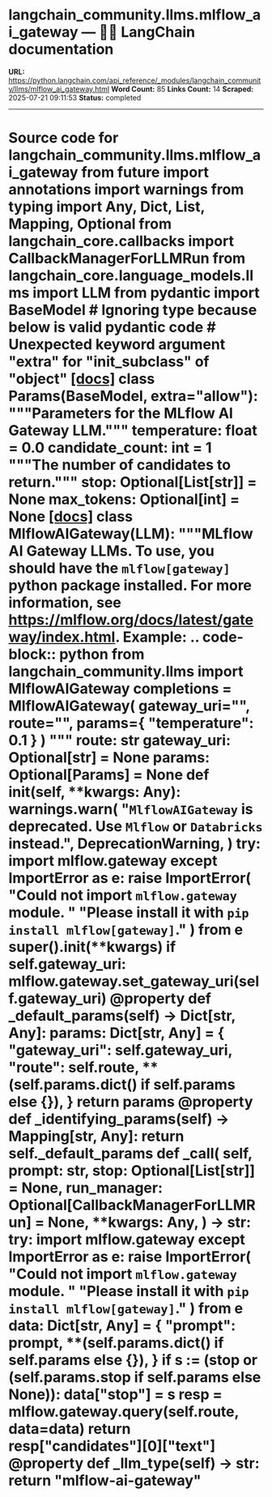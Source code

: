 # langchain_community.llms.mlflow_ai_gateway — 🦜🔗 LangChain  documentation

**URL:** https://python.langchain.com/api_reference/_modules/langchain_community/llms/mlflow_ai_gateway.html
**Word Count:** 85
**Links Count:** 14
**Scraped:** 2025-07-21 09:11:53
**Status:** completed

---

# Source code for langchain\_community.llms.mlflow\_ai\_gateway               from __future__ import annotations          import warnings     from typing import Any, Dict, List, Mapping, Optional          from langchain_core.callbacks import CallbackManagerForLLMRun     from langchain_core.language_models.llms import LLM     from pydantic import BaseModel               # Ignoring type because below is valid pydantic code     # Unexpected keyword argument "extra" for "__init_subclass__" of "object"                    [[docs]](https://python.langchain.com/api_reference/community/llms/langchain_community.llms.mlflow_ai_gateway.Params.html#langchain_community.llms.mlflow_ai_gateway.Params)     class Params(BaseModel, extra="allow"):         """Parameters for the MLflow AI Gateway LLM."""              temperature: float = 0.0         candidate_count: int = 1         """The number of candidates to return."""         stop: Optional[List[str]] = None         max_tokens: Optional[int] = None                                             [[docs]](https://python.langchain.com/api_reference/community/llms/langchain_community.llms.mlflow_ai_gateway.MlflowAIGateway.html#langchain_community.llms.mlflow_ai_gateway.MlflowAIGateway)     class MlflowAIGateway(LLM):         """MLflow AI Gateway LLMs.              To use, you should have the ``mlflow[gateway]`` python package installed.         For more information, see https://mlflow.org/docs/latest/gateway/index.html.              Example:             .. code-block:: python                      from langchain_community.llms import MlflowAIGateway                      completions = MlflowAIGateway(                     gateway_uri="<your-mlflow-ai-gateway-uri>",                     route="<your-mlflow-ai-gateway-completions-route>",                     params={                         "temperature": 0.1                     }                 )         """              route: str         gateway_uri: Optional[str] = None         params: Optional[Params] = None              def __init__(self, **kwargs: Any):             warnings.warn(                 "`MlflowAIGateway` is deprecated. Use `Mlflow` or `Databricks` instead.",                 DeprecationWarning,             )             try:                 import mlflow.gateway             except ImportError as e:                 raise ImportError(                     "Could not import `mlflow.gateway` module. "                     "Please install it with `pip install mlflow[gateway]`."                 ) from e                  super().__init__(**kwargs)             if self.gateway_uri:                 mlflow.gateway.set_gateway_uri(self.gateway_uri)              @property         def _default_params(self) -> Dict[str, Any]:             params: Dict[str, Any] = {                 "gateway_uri": self.gateway_uri,                 "route": self.route,                 **(self.params.dict() if self.params else {}),             }             return params              @property         def _identifying_params(self) -> Mapping[str, Any]:             return self._default_params              def _call(             self,             prompt: str,             stop: Optional[List[str]] = None,             run_manager: Optional[CallbackManagerForLLMRun] = None,             **kwargs: Any,         ) -> str:             try:                 import mlflow.gateway             except ImportError as e:                 raise ImportError(                     "Could not import `mlflow.gateway` module. "                     "Please install it with `pip install mlflow[gateway]`."                 ) from e                  data: Dict[str, Any] = {                 "prompt": prompt,                 **(self.params.dict() if self.params else {}),             }             if s := (stop or (self.params.stop if self.params else None)):                 data["stop"] = s             resp = mlflow.gateway.query(self.route, data=data)             return resp["candidates"][0]["text"]              @property         def _llm_type(self) -> str:             return "mlflow-ai-gateway"